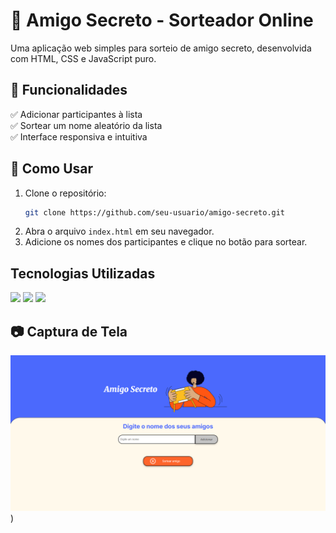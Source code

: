 # 🎁 Amigo Secreto - Sorteador Online  

Uma aplicação web simples para sorteio de amigo secreto, desenvolvida com HTML, CSS e JavaScript puro.  

## 📌 Funcionalidades  
✅ Adicionar participantes à lista  
✅ Sortear um nome aleatório da lista  
✅ Interface responsiva e intuitiva  

## 🚀 Como Usar  
1. Clone o repositório:  
   ```bash
   git clone https://github.com/seu-usuario/amigo-secreto.git
   ```  
2. Abra o arquivo `index.html` em seu navegador.  
3. Adicione os nomes dos participantes e clique no botão para sortear.

##  Tecnologias Utilizadas
<div>
  <img src="https://img.shields.io/badge/HTML-239120?style=for-the-badge&logo=html5&logoColor=white">
  <img src="https://img.shields.io/badge/CSS-239120?&style=for-the-badge&logo=css3&logoColor=white">
  <img src="https://img.shields.io/badge/JavaScript-F7DF1E?style=for-the-badge&logo=javascript&logoColor=black">
</div>

## 📷 Captura de Tela   
![Tela do Sorteio de Amigo Secreto](assets/screenshot.png)
)  
